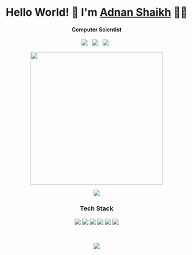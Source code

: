 <h1 align='center'> Hello World! 👋  I'm   <a href="https://10adnan75.github.io/" target="_blank"> Adnan Shaikh</a> 👨‍💻 </h1>

<h4 align='center'> Computer Scientist </h4>

<p align='center'>
 <a href="https://www.linkedin.com/in/adnan-shaikh-23b266157" target="_blank">
 <img src="https://img.shields.io/badge/linkedin-%230077B5.svg?&style=for-the-badge&logo=linkedin&logoColor=white" /></a>&nbsp;&nbsp;
 <a href="https://hackerrank.com/10adnan75" target="_blank">
 <img src="https://img.shields.io/badge/hackerrank-%07190B.svg?&style=for-the-badge&logo=hackerrank&logoColor=white" /></a>&nbsp;&nbsp;
 <a href="https://twitter.com/10adnan75" target="_blank">
 <img src="https://img.shields.io/badge/twitter-%231DA1F2.svg?&style=for-the-badge&logo=twitter&logoColor=white" /></a>&nbsp;&nbsp;
</p>

<p align='center'><a href="#"><img src="https://github-readme-stats.vercel.app/api?username=10adnan75&show_icons=true&count_private=true&theme=dark" width="350"></a></p>

<p align='center'><img src='https://github-readme-stats.vercel.app/api/top-langs/?username=10adnan75&theme=light&hide_langs_below=1'/></p>

<h3 align='center'>Tech Stack</h3>
<p align='center'>
 <img src="https://img.icons8.com/color/48/000000/c-plus-plus-logo.png">  
 <img src="https://img.icons8.com/color/48/000000/javascript.png"> 
 <img src="https://img.icons8.com/color/48/000000/java.png"> 
 <img src="https://img.icons8.com/color/40/000000/python.png">  
 <img src="https://img.icons8.com/color/48/000000/mongodb.png">
 <img src="https://img.icons8.com/ios/50/000000/mysql-logo.png"> 
</p>

<br><p align='center'><a href="#"><img src="https://badges.pufler.dev/visits/10adnan75/10adnan75"></a></p>
